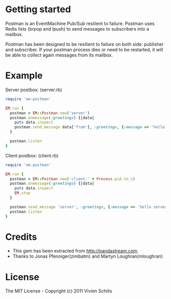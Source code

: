 Getting started
===============

Postman is an EventMachine Pub/Sub resilient to failure.
Postman uses Redis lists (brpop and lpush) to send messages to subscribers into a mailbox.

Postman has been designed to be resilient to failure on both side: publisher and subscriber. 
If your postman process dies or need to be restarted, it will be able to collect again messages from its mailbox.


Example
=======

Server postbox: (server.rb)

``` ruby
require 'em-postman'

EM.run {
  postman = EM::Postman.new('server')
  postman.onmessage(:greetings) {|data|
    puts data.inspect
    postman.send_message data['from'], :greetings, {:message => 'hello ' + data['from']}
  }

  postman.listen
}
```

Client postbox: (client.rb)

``` ruby
require 'em-postman'

EM.run {
  postman = EM::Postman.new('client-' + Process.pid.to_s)
  postman.onmessage(:greetings) {|data|
    puts data.inspect
    EM.stop
  }

  postman.send_message 'server', :greetings, {:message => 'hello server', :from => postman.mailbox}
  postman.listen
}
```

Credits
=======

- This gem has been extracted from http://pandastream.com.
- Thanks to Jonas Pfenniger(zimbatm) and Martyn Loughran(mloughran)

License
=======

The MIT License - Copyright (c) 2011 Vivien Schilis